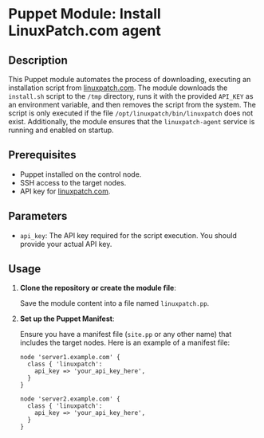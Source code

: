 # Puppet Module: Install LinuxPatch.com agent

## Description

This Puppet module automates the process of downloading, executing an installation script from [linuxpatch.com](https://linuxpatch.com). The module downloads the `install.sh` script to the `/tmp` directory, runs it with the provided `API_KEY` as an environment variable, and then removes the script from the system. The script is only executed if the file `/opt/linuxpatch/bin/linuxpatch` does not exist. Additionally, the module ensures that the `linuxpatch-agent` service is running and enabled on startup.

## Prerequisites

- Puppet installed on the control node.
- SSH access to the target nodes.
- API key for [linuxpatch.com](https://linuxpatch.com).

## Parameters

- `api_key`: The API key required for the script execution. You should provide your actual API key.

## Usage

1. **Clone the repository or create the module file**:

   Save the module content into a file named `linuxpatch.pp`.

2. **Set up the Puppet Manifest**:

   Ensure you have a manifest file (`site.pp` or any other name) that includes the target nodes. Here is an example of a manifest file:

   ```puppet
   node 'server1.example.com' {
     class { 'linuxpatch':
       api_key => 'your_api_key_here',
     }
   }

   node 'server2.example.com' {
     class { 'linuxpatch':
       api_key => 'your_api_key_here',
     }
   }
  ```
